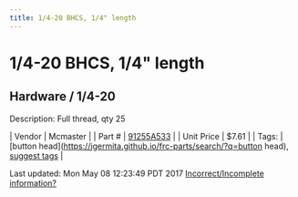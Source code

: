```yaml
---
title: 1/4-20 BHCS, 1/4" length
---
```


# 1/4-20 BHCS, 1/4" length
## Hardware / 1/4-20
Description: 	Full thread, qty 25 

| Vendor | Mcmaster | 
| Part # | [91255A533](https://www.mcmaster.com/#91255A533) | 
| Unit Price | $7.61 | 
| Tags: | [button head](https://jgermita.github.io/frc-parts/search/?q=button head), [suggest tags](https://docs.google.com/forms/d/e/1FAIpQLSeWyY8v3RgOty-MyWmh9U0iivNYN_molChYyS-0U-o-kOAv_g/viewform) | 

Last updated: Mon May 08 12:23:49 PDT 2017
 [Incorrect/Incomplete information?](https://docs.google.com/forms/d/e/1FAIpQLSeWyY8v3RgOty-MyWmh9U0iivNYN_molChYyS-0U-o-kOAv_g/viewform)